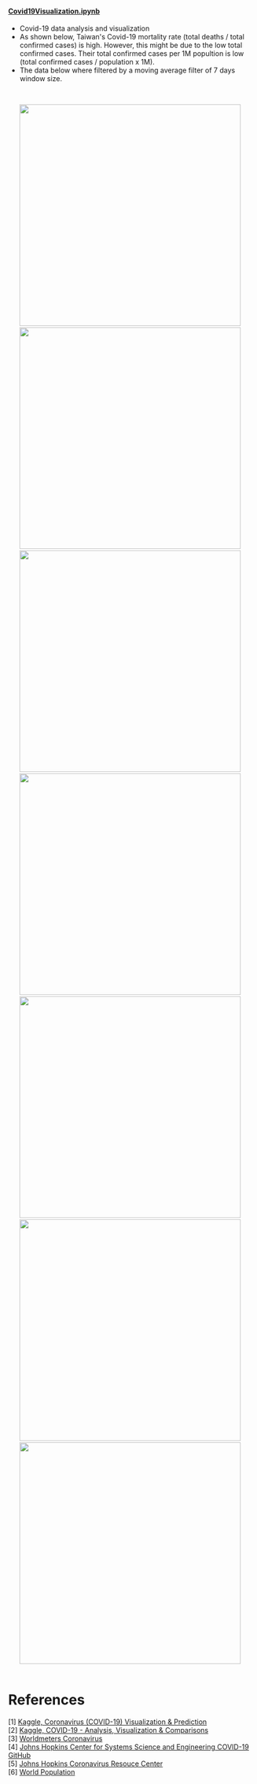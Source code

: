 #### [Covid19Visualization.ipynb](Covid19Visualization.ipynb)
* Covid-19 data analysis and visualization 
* As shown below, Taiwan's Covid-19 mortality rate (total deaths / total confirmed cases) is high. However, this might be due to the low total confirmed cases. Their total confirmed cases per 1M popultion is low (total confirmed cases / population x 1M). 
* The data below where filtered by a moving average filter of 7 days window size. 


<pre><p align="center">
<img src="https://user-images.githubusercontent.com/86133411/162043149-7adba24c-abbc-48d7-abe2-ee76d58a1436.png"  width="450" > 
<img src="https://user-images.githubusercontent.com/86133411/162043164-2200b132-bedc-4563-9e81-8f4bc8113f7b.png"  width="450" > 
<img src="https://user-images.githubusercontent.com/86133411/162043172-ab43d513-4f87-466b-af96-39a690c73d0c.png"  width="450" > 
<img src="https://user-images.githubusercontent.com/86133411/162043196-4d4884c4-3348-4f9f-b676-85d85528fb3c.png"  width="450" > 
<img src="https://user-images.githubusercontent.com/86133411/162043216-23fd4d2b-1618-4357-8b4c-9b7cc4ac69f5.png"  width="450" > 
<img src="https://user-images.githubusercontent.com/86133411/162043185-248006f2-2342-42a5-9af8-564726611ae0.png"  width="450" > 
<img src="https://user-images.githubusercontent.com/86133411/162043204-7a3e0be0-b58a-4e2a-bfc2-e97660f6fcee.png"  width="450" > 
</p></pre>


# References
[1] [Kaggle, Coronavirus (COVID-19) Visualization & Prediction](https://www.kaggle.com/code/therealcyberlord/coronavirus-covid-19-visualization-prediction/notebook#US-Medical-Data-on-Testing)  </br>
[2] [Kaggle, COVID-19 - Analysis, Visualization & Comparisons](https://www.kaggle.com/code/imdevskp/covid-19-analysis-visualization-comparisons#Date-vs) </br>
[3] [Worldmeters Coronavirus](https://www.worldometers.info/coronavirus/#countries) </br>
[4] [Johns Hopkins Center for Systems Science and Engineering COVID-19 GitHub](https://github.com/CSSEGISandData/COVID-19) </br>
[5] [Johns Hopkins Coronavirus Resouce Center](https://coronavirus.jhu.edu/map.html) </br> 
[6] [World Population](https://worldpopulationreview.com/countries)</br>
